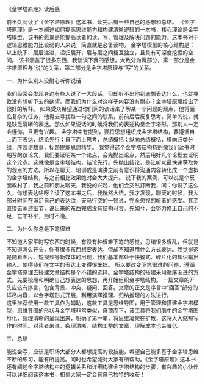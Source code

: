 《金字塔原理》读后感

前不久阅读了《金字塔原理》这本书，读完后有一些自己的感想和总结。
《金字塔原理》是一本阐述如何提高思维能力和构建清晰逻辑的一本书，核心理论是金字塔模型，该书的愿景是能提高读者的读、写、管理及解决问题的能力。这本书对于逻辑思维能力比较弱的人来说，简直就是必备读物。
金字塔模型的核心结构是：以上统下、层层递进，递归展开，层与层之间相互独立，且具有可深度挖掘的空间。
该书涵盖了很多东西，我谈谈下我的感想，大致分为两部分，第一部分是金字塔原理与“说”的关系，第二部分是金字塔原理与“写”的关系。

一、为什么别人没耐心听你说话

   我们经常会发现身边有些人说了一大段话，但却听不出他到底想表达什么，也就导致没有想听下去的欲望。而我们为什么对这样子内容没有耐心？金字塔原理给出了很好的解释。
   如果受众希望通过你们间的谈话来了解某一个问题的观点，他将面临复杂的任务，他得去寻找每一句之间的联系，前前后后反复思考。简单的说，就是缺乏清晰的表达。那么如果说话的时候将我们的表述构呈金字塔形，那别人一定会懂你，且更有兴趣。
   金字塔中有提到，要将思想组织成金字塔结构，要遵循自上而下表达，结论先行；自下而上思考，总结概括；纵向总结概括，横向归类分组，序言讲故事，标题提炼思想精华。
我觉得这个金字塔结构特别像我们读书时期写的议论文，我们要证明某一个论点，会先抛出论点，然后用好几个论据去证明这个论点。这就像是金字塔结构，结论先行。先抛出结论，是让听众最快速获取你的观点的方法。所以在聊天、培训或是演讲之前有意识将沟通内容转化成一个虚拟的金字塔结构，与之前相比效果绝对会大大提升。
说下我的案例，可以说是个反面教材了，我之前和朋友聊天，我说的兴起，他们会突然打断我，问：你说了这么久，你想表达啥呀？读了这本书之后，我恍然大悟，我才发现，聊天的时候，我大部分时间在满足自己的表达欲，天马行空的一顿说，完全忽视的听者的感受。甚至直接去阐述细节，说出来的东西完成没有结构可言。先如今，会努力修正自己的不足，亡羊补牢，为时不晚。

二、为什么你总是下笔很难

   不知道大家平时写东西的时候，有没有种很难下笔的感觉，思绪很多很乱，但就是不知道怎么开头，你有很多东西想要表达，但却不知道用什么方式表达。我觉得这是随着图片、短视频等新媒体的出现，我们基本都处于快餐式、碎片化的知识输出输入。使得我们在文字的表达上变得很笨拙。
   所以要改变下笔很难的问题，遵循金字塔原理去搭建文章结构是个不错的选择。金字塔结构的搭建采用循序渐进的方式。先要梳理和明确自己想表达的思想，再开始组织金字塔结构。
一篇文章的开头应该有序言，包含背景、冲突、疑问、回答。文章的正文是序言中“回答”部分的详尽内容，以金字塔形式开展，利用演绎推理、归纳推理的方法进行。  
这里推荐使用一款工具作为辅助，这款工具是思维导图，用于管理和搭建金字塔模型，思维导图的形状与金字塔非常类似，自顶而下，该工具将我们脑中的金字塔图形化，条理清晰的呈现出来，明确了第一笔，将思维凝聚在扩散，这将大大缩短写作的时间。对读者来说，条理清晰，结构工整的文章，理解成本也会降低。

三、总结

   能说会写，应该是职场大部分人都想提高的软技能，希望自己能多基于金字塔思维不断的练习，能有所提高。同时也希望能对大家有所帮助。《金字塔原理》这本书还有阐述金字塔结构中的逻辑关系和详细构建金字塔结构的步骤，有兴趣的小伙伴可以详细阅读这本书，相信大家一定会有自己独特的收获！
